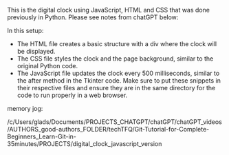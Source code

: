 This is the digital clock using JavaScript, HTML and CSS that was done previously in Python. Please see notes from chatGPT below:


In this setup:

- The HTML file creates a basic structure with a div where the clock will be displayed.
- The CSS file styles the clock and the page background, similar to the original Python code.
- The JavaScript file updates the clock every 500 milliseconds, similar to the after method in the Tkinter code.
Make sure to put these snippets in their respective files and ensure they are in the same directory for the code to run properly in a web browser.

memory jog:

/c/Users/glads/Documents/PROJECTS_CHATGPT/chatGPT/chatGPT_videos/AUTHORS_good-authors_FOLDER/techTFQ/Git-Tutorial-for-Complete-Beginners_Learn-Git-in-35minutes/PROJECTS/digital_clock_javascript_version






